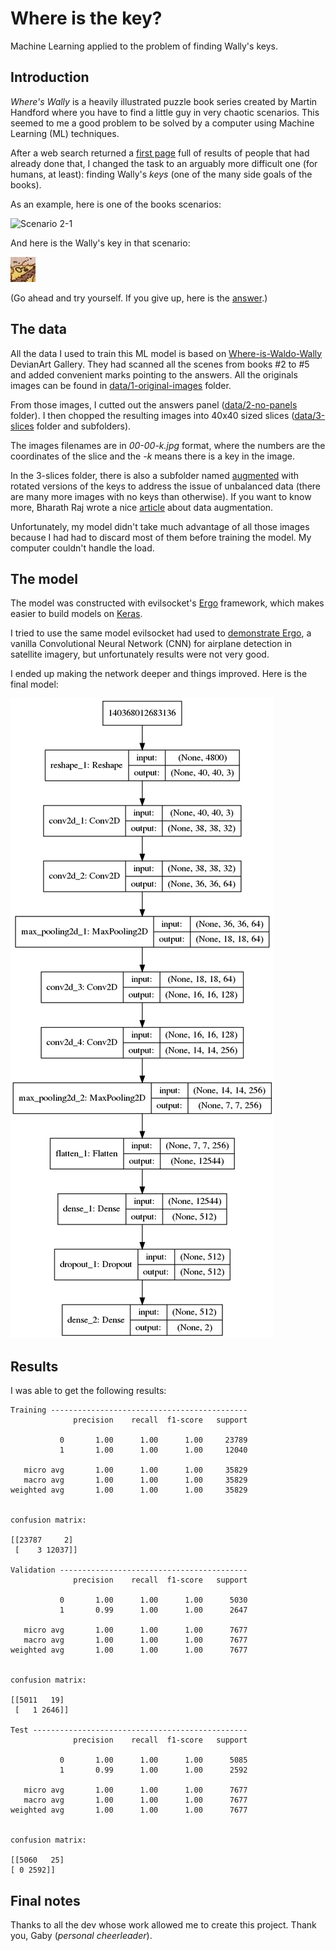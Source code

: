 # Where is the key?

Machine Learning applied to the problem of finding Wally's keys.

## Introduction

*Where's Wally* is a heavily illustrated puzzle book series created by Martin Handford where you have to find a little guy in very chaotic scenarios. This seemed to me a good problem to be solved by a computer using Machine Learning (ML) techniques.

After a web search returned a [first page](https://www.google.com/search?q=where's+wally+waldo+machine+learning) full of results of people that had already done that, I changed the task to an arguably more difficult one (for humans, at least): finding Wally's *keys* (one of the many side goals of the books).

As an example, here is one of the books scenarios:

![Scenario 2-1](http://i.imgur.com/ybsexIE.jpg)

And here is the Wally's key in that scenario:

![Scenario 2-2 key](https://github.com/ubalklen/where-is-the-key/blob/master/data/3-slices/2-2-k-2816-1979.jpg/70-49-k.jpg)

(Go ahead and try yourself. If you give up, here is the [answer](https://github.com/ubalklen/where-is-the-key/blob/master/data/1-original-images/where_s_waldo_now____book_2___scene_2__by_where_is_waldo_wally_d7naw60.jpg).)

## The data

All the data I used to train this ML model is based on [Where-is-Waldo-Wally](https://www.deviantart.com/where-is-waldo-wally/gallery/) DevianArt Gallery. They had scanned all the scenes from books #2 to #5 and added convenient marks pointing to the answers. All the originals images can be found in [data/1-original-images](https://github.com/ubalklen/where-is-the-key/tree/master/data/1-original-images) folder.

From those images, I cutted out the answers panel ([data/2-no-panels](https://github.com/ubalklen/where-is-the-key/tree/master/data/2-no-panels) folder). I then chopped the resulting images into 40x40 sized slices ([data/3-slices](https://github.com/ubalklen/where-is-the-key/tree/master/data/3-slices) folder and subfolders).

The images filenames are in *00-00-k.jpg* format, where the numbers are the coordinates of the slice and the *-k* means there is a key in the image.

In the 3-slices folder, there is also a subfolder named [augmented](https://github.com/ubalklen/where-is-the-key/tree/master/data/3-slices/augmented) with rotated versions of the keys to address the issue of unbalanced data (there are many more images with no keys than otherwise). If you want to know more, Bharath Raj wrote a nice [article](https://medium.com/nanonets/how-to-use-deep-learning-when-you-have-limited-data-part-2-data-augmentation-c26971dc8ced) about data augmentation.

Unfortunately, my model didn't take much advantage of all those images because I had had to discard most of them before training the model. My computer couldn't handle the load.

## The model

The model was constructed with evilsocket's [Ergo](https://github.com/evilsocket/ergo) framework, which makes easier to build models on [Keras](https://keras.io/).

I tried to use the same model evilsocket had used to [demonstrate Ergo](https://www.evilsocket.net/2018/11/22/Presenting-project-Ergo-how-to-build-an-airplane-detector-for-satellite-imagery-with-Deep-Learning/), a vanilla Convolutional Neural Network (CNN) for airplane detection in satellite imagery, but unfortunately results were not very good.

I ended up making the network deeper and things improved. Here is the final model:

![Where is the key model](https://github.com/ubalklen/where-is-the-key/blob/master/model.png)


## Results

I was able to get the following results:
```
Training --------------------------------------------
              precision    recall  f1-score   support

           0       1.00      1.00      1.00     23789
           1       1.00      1.00      1.00     12040

   micro avg       1.00      1.00      1.00     35829
   macro avg       1.00      1.00      1.00     35829
weighted avg       1.00      1.00      1.00     35829


confusion matrix:

[[23787     2]
 [    3 12037]]

Validation ------------------------------------------
              precision    recall  f1-score   support

           0       1.00      1.00      1.00      5030
           1       0.99      1.00      1.00      2647

   micro avg       1.00      1.00      1.00      7677
   macro avg       1.00      1.00      1.00      7677
weighted avg       1.00      1.00      1.00      7677


confusion matrix:

[[5011   19]
 [   1 2646]]

Test ------------------------------------------------
              precision    recall  f1-score   support

           0       1.00      1.00      1.00      5085
           1       0.99      1.00      1.00      2592

   micro avg       1.00      1.00      1.00      7677
   macro avg       1.00      1.00      1.00      7677
weighted avg       1.00      1.00      1.00      7677


confusion matrix:

[[5060   25]
[ 0 2592]]
```

## Final notes

Thanks to all the dev whose work allowed me to create this project.
Thank you, Gaby (*personal cheerleader*).
